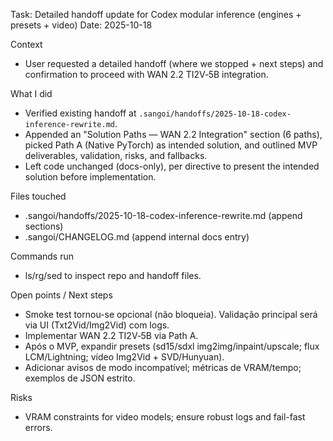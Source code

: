 Task: Detailed handoff update for Codex modular inference (engines + presets + video)
Date: 2025-10-18

Context
- User requested a detailed handoff (where we stopped + next steps) and confirmation to proceed with WAN 2.2 TI2V‑5B integration.

What I did
- Verified existing handoff at `.sangoi/handoffs/2025-10-18-codex-inference-rewrite.md`.
- Appended an "Solution Paths — WAN 2.2 Integration" section (6 paths), picked Path A (Native PyTorch) as intended solution, and outlined MVP deliverables, validation, risks, and fallbacks.
- Left code unchanged (docs-only), per directive to present the intended solution before implementation.

Files touched
- .sangoi/handoffs/2025-10-18-codex-inference-rewrite.md (append sections)
- .sangoi/CHANGELOG.md (append internal docs entry)

Commands run
- ls/rg/sed to inspect repo and handoff files.

Open points / Next steps
- Smoke test tornou-se opcional (não bloqueia). Validação principal será via UI (Txt2Vid/Img2Vid) com logs.
- Implementar WAN 2.2 TI2V‑5B via Path A.
- Após o MVP, expandir presets (sd15/sdxl img2img/inpaint/upscale; flux LCM/Lightning; vídeo Img2Vid + SVD/Hunyuan).
- Adicionar avisos de modo incompatível; métricas de VRAM/tempo; exemplos de JSON estrito.

Risks
- VRAM constraints for video models; ensure robust logs and fail-fast errors.
